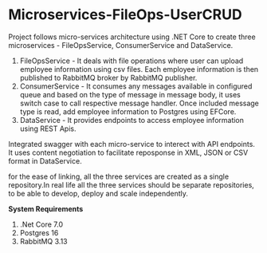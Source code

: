 # Microservices-FileOps-UserCRUD
Project follows micro-services architecture using .NET Core to create three microservices - FileOpsService, ConsumerService and DataService.
1. FileOpsService - It deals with file operations where user can upload employee information using csv files. Each employee information is then published to RabbitMQ broker by RabbitMQ publisher.
2. ConsumerService - It consumes any messages available in configured queue and based on the type of message in message body, it uses switch case to call respective message handler. Once included message type is read, add employee information to Postgres using EFCore.
3. DataService - It provides endpoints to access employee information using REST Apis.

Integrated swagger with each micro-service to interect with API endpoints.
It uses content negotiation to facilitate reposponse in XML, JSON or CSV format in DataService.

for the ease of linking, all the three services are created as a single repository.In real life all the three services should be separate repositories, to be able to develop, deploy and scale independently.

**System Requirements**
1. .Net Core 7.0
2. Postgres 16
3. RabbitMQ 3.13

